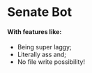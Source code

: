 # Senate Bot
#### With features like:
- Being super laggy;
- Literally ass and;
- No file write possibility!
